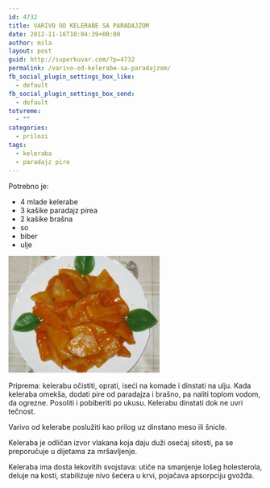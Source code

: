```yaml
---
id: 4732
title: VARIVO OD KELERABE SA PARADAJZOM
date: 2012-11-16T10:04:39+00:00
author: mila
layout: post
guid: http://superkuvar.com/?p=4732
permalink: /varivo-od-kelerabe-sa-paradajzom/
fb_social_plugin_settings_box_like:
  - default
fb_social_plugin_settings_box_send:
  - default
totvreme:
  - ""
categories:
  - prilozi
tags:
  - keleraba
  - paradajz pire
---
```

Potrebno je:

  * 4 mlade kelerabe
  * 3 kašike paradajz pirea
  * 2 kašike brašna
  * so
  * biber
  * ulje

<img class="alignnone size-medium wp-image-4733" title="Varivo od kelerabe sa paradajzom" src="/wp-content/uploads/2012/11/Varivo-od-kelerabe-sa-paradajzom-e1353059695766-300x231.jpg" alt="" width="300" height="231" /> 

Priprema: kelerabu očistiti, oprati, iseći na komade i dinstati na ulju. Kada keleraba omekša, dodati pire od paradajza i brašno, pa naliti toplom vodom, da ogrezne. Posoliti i pobiberiti po ukusu. Kelerabu dinstati dok ne uvri tečnost.

Varivo od kelerabe poslužiti kao prilog uz dinstano meso ili šnicle.

Keleraba je odličan izvor vlakana koja daju duži osećaj sitosti, pa se preporučuje u dijetama za mršavljenje.

Keleraba ima dosta lekovitih svojstava: utiče na smanjenje lošeg holesterola, deluje na kosti, stabilizuje nivo šećera u krvi, pojačava apsorpciju gvožđa.
